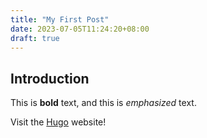 ```yaml
---
title: "My First Post"
date: 2023-07-05T11:24:20+08:00
draft: true
---
```


## Introduction

This is **bold** text, and this is *emphasized* text.

Visit the [Hugo](https://gohugo.io) website!


